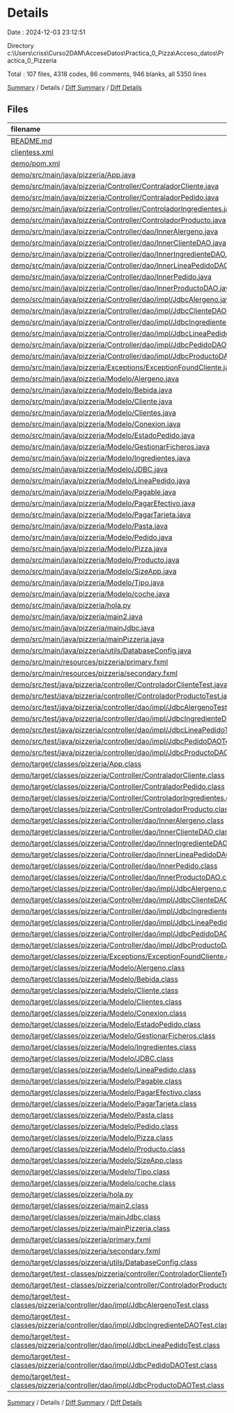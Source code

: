 # Details

Date : 2024-12-03 23:12:51

Directory c:\\Users\\criss\\Curso2DAM\\AcceseDatos\\Practica_0_Pizza\\Acceso_datos\\Practica_0_Pizzeria

Total : 107 files,  4318 codes, 86 comments, 946 blanks, all 5350 lines

[Summary](results.md) / Details / [Diff Summary](diff.md) / [Diff Details](diff-details.md)

## Files
| filename | language | code | comment | blank | total |
| :--- | :--- | ---: | ---: | ---: | ---: |
| [README.md](/README.md) | Markdown | 3 | 0 | 0 | 3 |
| [clientess.xml](/clientess.xml) | XML | 30 | 0 | 1 | 31 |
| [demo/pom.xml](/demo/pom.xml) | XML | 81 | 0 | 2 | 83 |
| [demo/src/main/java/pizzeria/App.java](/demo/src/main/java/pizzeria/App.java) | Java | 26 | 3 | 9 | 38 |
| [demo/src/main/java/pizzeria/Controller/ContraladorCliente.java](/demo/src/main/java/pizzeria/Controller/ContraladorCliente.java) | Java | 31 | 68 | 28 | 127 |
| [demo/src/main/java/pizzeria/Controller/ContraladorPedido.java](/demo/src/main/java/pizzeria/Controller/ContraladorPedido.java) | Java | 59 | 0 | 22 | 81 |
| [demo/src/main/java/pizzeria/Controller/ControladorIngredientes.java](/demo/src/main/java/pizzeria/Controller/ControladorIngredientes.java) | Java | 13 | 0 | 7 | 20 |
| [demo/src/main/java/pizzeria/Controller/ControladorProducto.java](/demo/src/main/java/pizzeria/Controller/ControladorProducto.java) | Java | 20 | 0 | 10 | 30 |
| [demo/src/main/java/pizzeria/Controller/dao/InnerAlergeno.java](/demo/src/main/java/pizzeria/Controller/dao/InnerAlergeno.java) | Java | 9 | 0 | 8 | 17 |
| [demo/src/main/java/pizzeria/Controller/dao/InnerClienteDAO.java](/demo/src/main/java/pizzeria/Controller/dao/InnerClienteDAO.java) | Java | 11 | 0 | 12 | 23 |
| [demo/src/main/java/pizzeria/Controller/dao/InnerIngredienteDAO.java](/demo/src/main/java/pizzeria/Controller/dao/InnerIngredienteDAO.java) | Java | 10 | 0 | 6 | 16 |
| [demo/src/main/java/pizzeria/Controller/dao/InnerLineaPedidoDAO.java](/demo/src/main/java/pizzeria/Controller/dao/InnerLineaPedidoDAO.java) | Java | 10 | 0 | 7 | 17 |
| [demo/src/main/java/pizzeria/Controller/dao/InnerPedido.java](/demo/src/main/java/pizzeria/Controller/dao/InnerPedido.java) | Java | 10 | 0 | 7 | 17 |
| [demo/src/main/java/pizzeria/Controller/dao/InnerProductoDAO.java](/demo/src/main/java/pizzeria/Controller/dao/InnerProductoDAO.java) | Java | 8 | 0 | 11 | 19 |
| [demo/src/main/java/pizzeria/Controller/dao/impl/JdbcAlergeno.java](/demo/src/main/java/pizzeria/Controller/dao/impl/JdbcAlergeno.java) | Java | 125 | 0 | 44 | 169 |
| [demo/src/main/java/pizzeria/Controller/dao/impl/JdbcClienteDAO.java](/demo/src/main/java/pizzeria/Controller/dao/impl/JdbcClienteDAO.java) | Java | 108 | 0 | 32 | 140 |
| [demo/src/main/java/pizzeria/Controller/dao/impl/JdbcIngredienteDAO.java](/demo/src/main/java/pizzeria/Controller/dao/impl/JdbcIngredienteDAO.java) | Java | 121 | 0 | 39 | 160 |
| [demo/src/main/java/pizzeria/Controller/dao/impl/JdbcLineaPedido.java](/demo/src/main/java/pizzeria/Controller/dao/impl/JdbcLineaPedido.java) | Java | 44 | 1 | 21 | 66 |
| [demo/src/main/java/pizzeria/Controller/dao/impl/JdbcPedidoDAO.java](/demo/src/main/java/pizzeria/Controller/dao/impl/JdbcPedidoDAO.java) | Java | 110 | 0 | 43 | 153 |
| [demo/src/main/java/pizzeria/Controller/dao/impl/JdbcProductoDAO.java](/demo/src/main/java/pizzeria/Controller/dao/impl/JdbcProductoDAO.java) | Java | 223 | 1 | 52 | 276 |
| [demo/src/main/java/pizzeria/Exceptions/ExceptionFoundCliente.java](/demo/src/main/java/pizzeria/Exceptions/ExceptionFoundCliente.java) | Java | 6 | 0 | 3 | 9 |
| [demo/src/main/java/pizzeria/Modelo/Alergeno.java](/demo/src/main/java/pizzeria/Modelo/Alergeno.java) | Java | 28 | 0 | 11 | 39 |
| [demo/src/main/java/pizzeria/Modelo/Bebida.java](/demo/src/main/java/pizzeria/Modelo/Bebida.java) | Java | 22 | 1 | 11 | 34 |
| [demo/src/main/java/pizzeria/Modelo/Cliente.java](/demo/src/main/java/pizzeria/Modelo/Cliente.java) | Java | 113 | 1 | 26 | 140 |
| [demo/src/main/java/pizzeria/Modelo/Clientes.java](/demo/src/main/java/pizzeria/Modelo/Clientes.java) | Java | 15 | 0 | 7 | 22 |
| [demo/src/main/java/pizzeria/Modelo/Conexion.java](/demo/src/main/java/pizzeria/Modelo/Conexion.java) | Java | 16 | 0 | 10 | 26 |
| [demo/src/main/java/pizzeria/Modelo/EstadoPedido.java](/demo/src/main/java/pizzeria/Modelo/EstadoPedido.java) | Java | 13 | 0 | 6 | 19 |
| [demo/src/main/java/pizzeria/Modelo/GestionarFicheros.java](/demo/src/main/java/pizzeria/Modelo/GestionarFicheros.java) | Java | 84 | 0 | 36 | 120 |
| [demo/src/main/java/pizzeria/Modelo/Ingredientes.java](/demo/src/main/java/pizzeria/Modelo/Ingredientes.java) | Java | 50 | 0 | 17 | 67 |
| [demo/src/main/java/pizzeria/Modelo/JDBC.java](/demo/src/main/java/pizzeria/Modelo/JDBC.java) | Java | 80 | 3 | 26 | 109 |
| [demo/src/main/java/pizzeria/Modelo/LineaPedido.java](/demo/src/main/java/pizzeria/Modelo/LineaPedido.java) | Java | 40 | 4 | 13 | 57 |
| [demo/src/main/java/pizzeria/Modelo/Pagable.java](/demo/src/main/java/pizzeria/Modelo/Pagable.java) | Java | 4 | 0 | 8 | 12 |
| [demo/src/main/java/pizzeria/Modelo/PagarEfectivo.java](/demo/src/main/java/pizzeria/Modelo/PagarEfectivo.java) | Java | 7 | 0 | 5 | 12 |
| [demo/src/main/java/pizzeria/Modelo/PagarTarjeta.java](/demo/src/main/java/pizzeria/Modelo/PagarTarjeta.java) | Java | 7 | 0 | 4 | 11 |
| [demo/src/main/java/pizzeria/Modelo/Pasta.java](/demo/src/main/java/pizzeria/Modelo/Pasta.java) | Java | 20 | 0 | 9 | 29 |
| [demo/src/main/java/pizzeria/Modelo/Pedido.java](/demo/src/main/java/pizzeria/Modelo/Pedido.java) | Java | 65 | 0 | 22 | 87 |
| [demo/src/main/java/pizzeria/Modelo/Pizza.java](/demo/src/main/java/pizzeria/Modelo/Pizza.java) | Java | 30 | 0 | 11 | 41 |
| [demo/src/main/java/pizzeria/Modelo/Producto.java](/demo/src/main/java/pizzeria/Modelo/Producto.java) | Java | 33 | 3 | 11 | 47 |
| [demo/src/main/java/pizzeria/Modelo/SizeApp.java](/demo/src/main/java/pizzeria/Modelo/SizeApp.java) | Java | 13 | 0 | 6 | 19 |
| [demo/src/main/java/pizzeria/Modelo/Tipo.java](/demo/src/main/java/pizzeria/Modelo/Tipo.java) | Java | 13 | 0 | 7 | 20 |
| [demo/src/main/java/pizzeria/Modelo/coche.java](/demo/src/main/java/pizzeria/Modelo/coche.java) | Java | 45 | 0 | 33 | 78 |
| [demo/src/main/java/pizzeria/hola.py](/demo/src/main/java/pizzeria/hola.py) | Python | 51 | 0 | 7 | 58 |
| [demo/src/main/java/pizzeria/main2.java](/demo/src/main/java/pizzeria/main2.java) | Java | 28 | 1 | 7 | 36 |
| [demo/src/main/java/pizzeria/mainJdbc.java](/demo/src/main/java/pizzeria/mainJdbc.java) | Java | 27 | 0 | 8 | 35 |
| [demo/src/main/java/pizzeria/mainPizzeria.java](/demo/src/main/java/pizzeria/mainPizzeria.java) | Java | 304 | 0 | 67 | 371 |
| [demo/src/main/java/pizzeria/utils/DatabaseConfig.java](/demo/src/main/java/pizzeria/utils/DatabaseConfig.java) | Java | 160 | 0 | 27 | 187 |
| [demo/src/main/resources/pizzeria/primary.fxml](/demo/src/main/resources/pizzeria/primary.fxml) | XML | 14 | 0 | 3 | 17 |
| [demo/src/main/resources/pizzeria/secondary.fxml](/demo/src/main/resources/pizzeria/secondary.fxml) | XML | 14 | 0 | 3 | 17 |
| [demo/src/test/java/pizzeria/controller/ControladorClienteTest.java](/demo/src/test/java/pizzeria/controller/ControladorClienteTest.java) | Java | 53 | 0 | 17 | 70 |
| [demo/src/test/java/pizzeria/controller/ControladorProductoTest.java](/demo/src/test/java/pizzeria/controller/ControladorProductoTest.java) | Java | 40 | 0 | 14 | 54 |
| [demo/src/test/java/pizzeria/controller/dao/impl/JdbcAlergenoTest.java](/demo/src/test/java/pizzeria/controller/dao/impl/JdbcAlergenoTest.java) | Java | 36 | 0 | 18 | 54 |
| [demo/src/test/java/pizzeria/controller/dao/impl/JdbcIngredienteDAOTest.java](/demo/src/test/java/pizzeria/controller/dao/impl/JdbcIngredienteDAOTest.java) | Java | 48 | 0 | 24 | 72 |
| [demo/src/test/java/pizzeria/controller/dao/impl/JdbcLineaPedidoTest.java](/demo/src/test/java/pizzeria/controller/dao/impl/JdbcLineaPedidoTest.java) | Java | 23 | 0 | 10 | 33 |
| [demo/src/test/java/pizzeria/controller/dao/impl/JdbcPedidoDAOTest.java](/demo/src/test/java/pizzeria/controller/dao/impl/JdbcPedidoDAOTest.java) | Java | 64 | 0 | 18 | 82 |
| [demo/src/test/java/pizzeria/controller/dao/impl/JdbcProductoDAOTest.java](/demo/src/test/java/pizzeria/controller/dao/impl/JdbcProductoDAOTest.java) | Java | 24 | 0 | 12 | 36 |
| [demo/target/classes/pizzeria/App.class](/demo/target/classes/pizzeria/App.class) | Java | 28 | 0 | 0 | 28 |
| [demo/target/classes/pizzeria/Controller/ContraladorCliente.class](/demo/target/classes/pizzeria/Controller/ContraladorCliente.class) | Java | 21 | 0 | 0 | 21 |
| [demo/target/classes/pizzeria/Controller/ContraladorPedido.class](/demo/target/classes/pizzeria/Controller/ContraladorPedido.class) | Java | 42 | 0 | 0 | 42 |
| [demo/target/classes/pizzeria/Controller/ControladorIngredientes.class](/demo/target/classes/pizzeria/Controller/ControladorIngredientes.class) | Java | 11 | 0 | 0 | 11 |
| [demo/target/classes/pizzeria/Controller/ControladorProducto.class](/demo/target/classes/pizzeria/Controller/ControladorProducto.class) | Java | 12 | 0 | 0 | 12 |
| [demo/target/classes/pizzeria/Controller/dao/InnerAlergeno.class](/demo/target/classes/pizzeria/Controller/dao/InnerAlergeno.class) | Java | 8 | 0 | 0 | 8 |
| [demo/target/classes/pizzeria/Controller/dao/InnerClienteDAO.class](/demo/target/classes/pizzeria/Controller/dao/InnerClienteDAO.class) | Java | 10 | 0 | 0 | 10 |
| [demo/target/classes/pizzeria/Controller/dao/InnerIngredienteDAO.class](/demo/target/classes/pizzeria/Controller/dao/InnerIngredienteDAO.class) | Java | 5 | 0 | 0 | 5 |
| [demo/target/classes/pizzeria/Controller/dao/InnerLineaPedidoDAO.class](/demo/target/classes/pizzeria/Controller/dao/InnerLineaPedidoDAO.class) | Java | 6 | 0 | 0 | 6 |
| [demo/target/classes/pizzeria/Controller/dao/InnerPedido.class](/demo/target/classes/pizzeria/Controller/dao/InnerPedido.class) | Java | 6 | 0 | 0 | 6 |
| [demo/target/classes/pizzeria/Controller/dao/InnerProductoDAO.class](/demo/target/classes/pizzeria/Controller/dao/InnerProductoDAO.class) | Java | 6 | 0 | 0 | 6 |
| [demo/target/classes/pizzeria/Controller/dao/impl/JdbcAlergeno.class](/demo/target/classes/pizzeria/Controller/dao/impl/JdbcAlergeno.class) | Java | 127 | 0 | 12 | 139 |
| [demo/target/classes/pizzeria/Controller/dao/impl/JdbcClienteDAO.class](/demo/target/classes/pizzeria/Controller/dao/impl/JdbcClienteDAO.class) | Java | 114 | 0 | 6 | 120 |
| [demo/target/classes/pizzeria/Controller/dao/impl/JdbcIngredienteDAO.class](/demo/target/classes/pizzeria/Controller/dao/impl/JdbcIngredienteDAO.class) | Java | 124 | 0 | 9 | 133 |
| [demo/target/classes/pizzeria/Controller/dao/impl/JdbcLineaPedido.class](/demo/target/classes/pizzeria/Controller/dao/impl/JdbcLineaPedido.class) | Java | 42 | 0 | 2 | 44 |
| [demo/target/classes/pizzeria/Controller/dao/impl/JdbcPedidoDAO.class](/demo/target/classes/pizzeria/Controller/dao/impl/JdbcPedidoDAO.class) | Java | 90 | 0 | 3 | 93 |
| [demo/target/classes/pizzeria/Controller/dao/impl/JdbcProductoDAO.class](/demo/target/classes/pizzeria/Controller/dao/impl/JdbcProductoDAO.class) | Java | 195 | 0 | 16 | 211 |
| [demo/target/classes/pizzeria/Exceptions/ExceptionFoundCliente.class](/demo/target/classes/pizzeria/Exceptions/ExceptionFoundCliente.class) | Java | 6 | 0 | 0 | 6 |
| [demo/target/classes/pizzeria/Modelo/Alergeno.class](/demo/target/classes/pizzeria/Modelo/Alergeno.class) | Java | 15 | 0 | 0 | 15 |
| [demo/target/classes/pizzeria/Modelo/Bebida.class](/demo/target/classes/pizzeria/Modelo/Bebida.class) | Java | 22 | 0 | 0 | 22 |
| [demo/target/classes/pizzeria/Modelo/Cliente.class](/demo/target/classes/pizzeria/Modelo/Cliente.class) | Java | 31 | 0 | 0 | 31 |
| [demo/target/classes/pizzeria/Modelo/Clientes.class](/demo/target/classes/pizzeria/Modelo/Clientes.class) | Java | 8 | 0 | 0 | 8 |
| [demo/target/classes/pizzeria/Modelo/Conexion.class](/demo/target/classes/pizzeria/Modelo/Conexion.class) | Java | 12 | 0 | 0 | 12 |
| [demo/target/classes/pizzeria/Modelo/EstadoPedido.class](/demo/target/classes/pizzeria/Modelo/EstadoPedido.class) | Java | 12 | 0 | 0 | 12 |
| [demo/target/classes/pizzeria/Modelo/GestionarFicheros.class](/demo/target/classes/pizzeria/Modelo/GestionarFicheros.class) | Java | 83 | 0 | 1 | 84 |
| [demo/target/classes/pizzeria/Modelo/Ingredientes.class](/demo/target/classes/pizzeria/Modelo/Ingredientes.class) | Java | 12 | 0 | 0 | 12 |
| [demo/target/classes/pizzeria/Modelo/JDBC.class](/demo/target/classes/pizzeria/Modelo/JDBC.class) | Java | 60 | 0 | 0 | 60 |
| [demo/target/classes/pizzeria/Modelo/LineaPedido.class](/demo/target/classes/pizzeria/Modelo/LineaPedido.class) | Java | 18 | 0 | 0 | 18 |
| [demo/target/classes/pizzeria/Modelo/Pagable.class](/demo/target/classes/pizzeria/Modelo/Pagable.class) | Java | 2 | 0 | 0 | 2 |
| [demo/target/classes/pizzeria/Modelo/PagarEfectivo.class](/demo/target/classes/pizzeria/Modelo/PagarEfectivo.class) | Java | 6 | 0 | 0 | 6 |
| [demo/target/classes/pizzeria/Modelo/PagarTarjeta.class](/demo/target/classes/pizzeria/Modelo/PagarTarjeta.class) | Java | 6 | 0 | 0 | 6 |
| [demo/target/classes/pizzeria/Modelo/Pasta.class](/demo/target/classes/pizzeria/Modelo/Pasta.class) | Java | 18 | 0 | 0 | 18 |
| [demo/target/classes/pizzeria/Modelo/Pedido.class](/demo/target/classes/pizzeria/Modelo/Pedido.class) | Java | 26 | 0 | 0 | 26 |
| [demo/target/classes/pizzeria/Modelo/Pizza.class](/demo/target/classes/pizzeria/Modelo/Pizza.class) | Java | 15 | 0 | 0 | 15 |
| [demo/target/classes/pizzeria/Modelo/Producto.class](/demo/target/classes/pizzeria/Modelo/Producto.class) | Java | 21 | 0 | 0 | 21 |
| [demo/target/classes/pizzeria/Modelo/SizeApp.class](/demo/target/classes/pizzeria/Modelo/SizeApp.class) | Java | 12 | 0 | 0 | 12 |
| [demo/target/classes/pizzeria/Modelo/Tipo.class](/demo/target/classes/pizzeria/Modelo/Tipo.class) | Java | 12 | 0 | 0 | 12 |
| [demo/target/classes/pizzeria/Modelo/coche.class](/demo/target/classes/pizzeria/Modelo/coche.class) | Java | 17 | 0 | 0 | 17 |
| [demo/target/classes/pizzeria/hola.py](/demo/target/classes/pizzeria/hola.py) | Python | 51 | 0 | 7 | 58 |
| [demo/target/classes/pizzeria/main2.class](/demo/target/classes/pizzeria/main2.class) | Java | 15 | 0 | 0 | 15 |
| [demo/target/classes/pizzeria/mainJdbc.class](/demo/target/classes/pizzeria/mainJdbc.class) | Java | 18 | 0 | 0 | 18 |
| [demo/target/classes/pizzeria/mainPizzeria.class](/demo/target/classes/pizzeria/mainPizzeria.class) | Java | 76 | 0 | 6 | 82 |
| [demo/target/classes/pizzeria/primary.fxml](/demo/target/classes/pizzeria/primary.fxml) | XML | 14 | 0 | 3 | 17 |
| [demo/target/classes/pizzeria/secondary.fxml](/demo/target/classes/pizzeria/secondary.fxml) | XML | 14 | 0 | 3 | 17 |
| [demo/target/classes/pizzeria/utils/DatabaseConfig.class](/demo/target/classes/pizzeria/utils/DatabaseConfig.class) | Java | 96 | 0 | 0 | 96 |
| [demo/target/test-classes/pizzeria/controller/ControladorClienteTest.class](/demo/target/test-classes/pizzeria/controller/ControladorClienteTest.class) | Java | 33 | 0 | 0 | 33 |
| [demo/target/test-classes/pizzeria/controller/ControladorProductoTest.class](/demo/target/test-classes/pizzeria/controller/ControladorProductoTest.class) | Java | 18 | 0 | 0 | 18 |
| [demo/target/test-classes/pizzeria/controller/dao/impl/JdbcAlergenoTest.class](/demo/target/test-classes/pizzeria/controller/dao/impl/JdbcAlergenoTest.class) | Java | 14 | 0 | 0 | 14 |
| [demo/target/test-classes/pizzeria/controller/dao/impl/JdbcIngredienteDAOTest.class](/demo/target/test-classes/pizzeria/controller/dao/impl/JdbcIngredienteDAOTest.class) | Java | 15 | 0 | 0 | 15 |
| [demo/target/test-classes/pizzeria/controller/dao/impl/JdbcLineaPedidoTest.class](/demo/target/test-classes/pizzeria/controller/dao/impl/JdbcLineaPedidoTest.class) | Java | 13 | 0 | 0 | 13 |
| [demo/target/test-classes/pizzeria/controller/dao/impl/JdbcPedidoDAOTest.class](/demo/target/test-classes/pizzeria/controller/dao/impl/JdbcPedidoDAOTest.class) | Java | 25 | 0 | 0 | 25 |
| [demo/target/test-classes/pizzeria/controller/dao/impl/JdbcProductoDAOTest.class](/demo/target/test-classes/pizzeria/controller/dao/impl/JdbcProductoDAOTest.class) | Java | 13 | 0 | 0 | 13 |

[Summary](results.md) / Details / [Diff Summary](diff.md) / [Diff Details](diff-details.md)